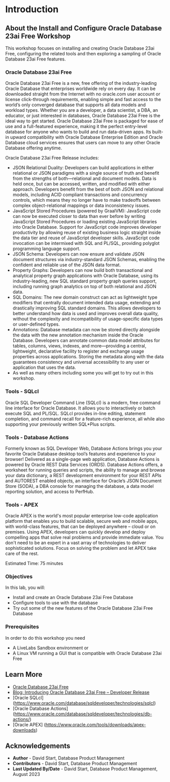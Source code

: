 # Introduction

## About the Install and Configure Oracle Database 23ai Free Workshop

This workshop focuses on installing and creating Oracle Database 23ai Free, configuring the related tools and then exploring a sampling of Oracle Database 23ai Free features.

### **Oracle Database 23ai Free**

Oracle Database 23ai Free is a new, free offering of the industry-leading Oracle Database that enterprises worldwide rely on every day. It can be downloaded straight from the Internet with no oracle.com user account or license click-through requirements, enabling simple and fast access to the world’s only converged database that supports all data models and workload types. Whether you are a developer, a data scientist, a DBA, an educator, or just interested in databases, Oracle Database 23ai Free is the ideal way to get started. Oracle Database 23ai Free is packaged for ease of use and a full-featured experience, making it the perfect entry-level database for anyone who wants to build and run data-driven apps. Its built-in upward compatibility with Oracle Database Enterprise Edition and Oracle Database cloud services ensures that users can move to any other Oracle Database offering anytime.

Oracle Database 23ai Free Release includes:

- JSON Relational Duality: Developers can build applications in either relational or JSON paradigms with a single source of truth and benefit from the strengths of both—relational and document models. Data is held once, but can be accessed, written, and modified with either approach. Developers benefit from the best of both JSON and relational models, including ACID compliant transactions and concurrency controls, which means they no longer have to make tradeoffs between complex object-relational mappings or data inconsistency issues.
- JavaScript Stored Procedures (powered by GraalVM): JavaScript code can now be executed closer to data than ever before by writing JavaScript Stored Procedures or loading existing JavaScript libraries into Oracle Database. Support for JavaScript code improves developer productivity by allowing reuse of existing business logic straight inside the data tier and reuse of JavaScript developer skills. JavaScript code invocation can be intermixed with SQL and PL/SQL, providing polyglot programming language support.
- JSON Schema: Developers can now ensure and validate JSON document structures via industry-standard JSON Schemas, enabling the confident and reliable use of the JSON data format.
- Property Graphs: Developers can now build both transactional and analytical property graph applications with Oracle Database, using its industry-leading, new SQL standard property graph queries support, including running graph analytics on top of both relational and JSON data.
- SQL Domains: The new domain construct can act as lightweight type modifiers that centrally document intended data usage, extending and drastically improving SQL standard domains. This allows developers to better understand how data is used and improves overall data quality, without the complexity and incompatibility of usage-specific data types or user-defined types.
- Annotations: Database metadata can now be stored directly alongside the data with the new annotation mechanism inside the Oracle Database. Developers can annotate common data model attributes for tables, columns, views, indexes, and more—providing a central, lightweight, declarative facility to register and exchange usage properties across applications. Storing the metadata along with the data guarantees consistency and universal accessibility to any user or application that uses the data.
- As well as many others including some you will get to try out in this workshop.

### **Tools - SQLcl**

Oracle SQL Developer Command Line (SQLcl) is a modern, free command line interface for Oracle Database. It allows you to interactively or batch execute SQL and PL/SQL. SQLcl provides in-line editing, statement completion, and command recall for a feature-rich experience, all while also supporting your previously written SQL*Plus scripts.

### **Tools - Database Actions**
Formerly known as SQL Developer Web, Database Actions brings you your favorite Oracle Database desktop tool’s features and experience to your browser! Delivered as a single-page web application, Database Actions is powered by Oracle REST Data Services (ORDS). Database Actions offers, a worksheet for running queries and scripts, the ability to manage and browse your data dictionary, a REST development environment for your REST APIs and AUTOREST enabled objects, an interface for Oracle’s JSON Document Store (SODA), a DBA console for managing the database, a data model reporting solution, and access to PerfHub.

### **Tools - APEX**
Oracle APEX is the world's most popular enterprise low-code application platform that enables you to build scalable, secure web and mobile apps, with world-class features, that can be deployed anywhere – cloud or on premises. Using APEX, developers can quickly develop and deploy compelling apps that solve real problems and provide immediate value. You don't need to be an expert in a vast array of technologies to deliver sophisticated solutions. Focus on solving the problem and let APEX take care of the rest.

Estimated Time: 75 minutes

### Objectives

In this lab, you will:
* Install and create an Oracle Database 23ai Free Database
* Configure tools to use with the database
* Try out some of the new features of the Oracle Database 23ai Free Database

### Prerequisites

In order to do this workshop you need
* A LiveLabs Sandbox environment
or
* A Linux VM running a GUI that is compatible with Oracle Database 23ai Free

## Learn More

* [Oracle Database 23ai Free](https://www.oracle.com/database/free/)
* [Blog: Introducing Oracle Database 23ai Free – Developer Release](https://blogs.oracle.com/database/post/oracle-database-23c-free)
* [Oracle SQLcl] (https://www.oracle.com/database/sqldeveloper/technologies/sqlcl)
* [Oracle Database Actions] (https://www.oracle.com/database/sqldeveloper/technologies/db-actions/)
* [Oracle APEX] (https://www.oracle.com/tools/downloads/apex-downloads)


## Acknowledgements
* **Author** - David Start, Database Product Management
* **Contributors** - David Start, Database Product Management
* **Last Updated By/Date** - David Start, Database Product Management, August 2023

